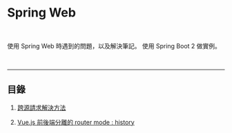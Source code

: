 # Spring Web

<br>

使用 Spring Web 時遇到的問題，以及解決筆記。
使用 Spring Boot 2 做實例。

<br>

---

## 目錄

1. [跨源請求解決方法](./solveCors)

2. [Vue.js 前後端分離的 router mode : history](./vueRouterMode)